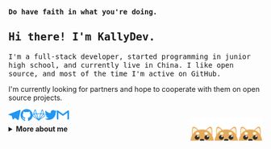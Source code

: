 <p>
    <samp>
        <strong>Do have faith in what you're doing.</strong>
    </samp>
</p>
<h2>
    <samp>Hi there! I'm KallyDev.</samp>
</h2>
<p>
    <samp>
        I'm a full-stack developer, started programming in junior high school, and currently live in China. I like open
        source, and most of the time I'm active on GitHub.
    </samp>
</p>
<p>
    I'm currently looking for partners and hope to cooperate with them on open source projects.
</p>
<p>
    <a href="https://t.me/kallydev">
        <img alt="KallyDev's Telegram" align="left" width="24px" src="https://github.com/kallydev/kallydev/raw/main/images/telegram.svg"/>
    </a>
    <a href="https://github.com/kallydev">
        <img alt="KallyDev's Github" align="left" width="24px" src="https://github.com/kallydev/kallydev/raw/main/images/github.svg"/>
    </a>
    <a href="https://gitlab.com/kallydev">
        <img alt="KallyDev's GitLab" align="left" width="24px" src="https://github.com/kallydev/kallydev/raw/main/images/gitlab.svg"/>
    </a>
     <a href="https://twitter.com/kallydev">
        <img alt="KallyDev's Twitter" align="left" width="24px" src="https://github.com/kallydev/kallydev/raw/main/images/twitter.svg"/>
    </a>
    <a href="mailto:kallydev@gmail.com">
        <img alt="KallyDev's Gmail" align="left" width="24px" src="https://github.com/kallydev/kallydev/raw/main/images/gmail.svg"/>
    </a>
    <br/>
    <img align="right" width="48px" src="https://github.com/kallydev/kallydev/raw/main/images/shiba.png"/>
    <img align="right" width="48px" src="https://github.com/kallydev/kallydev/raw/main/images/shiba.png"/>
    <img align="right" width="48px" src="https://github.com/kallydev/kallydev/raw/main/images/shiba.png"/>
</p>

<details>
    <summary>
        <b>More about me</b>
    </summary>

[![](https://github.com/kallydev/kallydev/blob/main/images/banner.png)](https://kallydev.com)

<h3 align="center">Languages</h3>
<p align="center">
    <img alt="Go" src="https://img.shields.io/badge/-Go-00ADD8?style=for-the-badge&logo=Go&logoColor=fff"/>
    <img alt="Kotlin" src="https://img.shields.io/badge/-Kotlin-0095D5?style=for-the-badge&logo=Kotlin&logoColor=fff"/>
    <img alt="Java" src="https://img.shields.io/badge/-Java-007396?style=for-the-badge&logo=Java&logoColor=fff"/>
    <img alt="TypeScript" src="https://img.shields.io/badge/-TypeScript-007ACC?style=for-the-badge&logo=TypeScript&logoColor=fff"/>
    <img alt="Rust" src="https://img.shields.io/badge/-Rust-000?style=for-the-badge&logo=Rust&logoColor=fff"/>
    <img alt="Python" src="https://img.shields.io/badge/-Python-3776AB?style=for-the-badge&logo=Python&logoColor=fff"/>
    <img alt="C++" src="https://img.shields.io/badge/-C++-00599C?style=for-the-badge&logo=C%2B%2B&logoColor=fff"/>
    <img alt="GNU Bash" src="https://img.shields.io/badge/-GNU%20Bash-4EAA25?style=for-the-badge&logo=GNU%20Bash&logoColor=fff"/>
    <img alt="Dart" src="https://img.shields.io/badge/-Dart-0175C2?style=for-the-badge&logo=Dart&logoColor=fff"/>
</p>

```typescript
const kallydev = {
    pronouns: ["He", "Him"],
    hobby: ["Coffee", "Programming", "Music", "Painting"],
    languages: ["Go", "Kotlin", "TypeScript", "Python", 'Java', 'Rust', 'C++', "Bash", "Dart"],
    technologyStack: {
        mobile: {
            android: ["Android X", "Flutter"],
        },
        frontend: {
            javascript: ["React", "Angular", "Vue", "Electron"],
            css: ["Material UI", "Vuetify", "Angular Material", "Bootstrap"],
        },
        backend: {
            framework: {
                golang: ["Echo", "Go Kit"],
                kotlin: ["Ktor", "Spring Boot"],
                python: ["Flask"],
            },
            databases: ["PostgreSQL", "Redis", "MariaDB"],
            devops: ["Docker", "Kubernetes", "Nginx"],
            microservice: {
                protocol: ["RESTful", "gRPC"],
                messageQueues: ["RabbitMQ"],
            },
        },
        systems: ["macOS", "Ubuntu", "Windows Server", "iOS", "Android"],
        editors: ["JetBrains Tools", "Visual Studio Code", "Vim"],
    }
}
```
<p align="right">
    Designed with :heart: by <a href="https://github.com/kallydev" target="_blank">KallyDev</a>.
</p>
</details>
